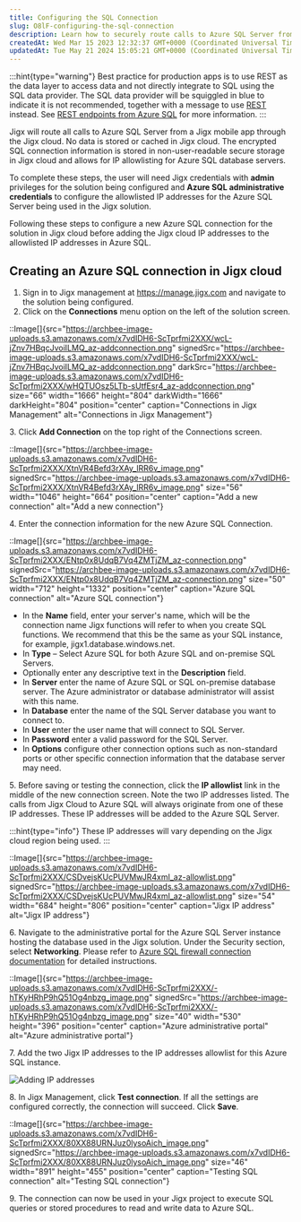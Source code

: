 ```yaml
---
title: Configuring the SQL Connection
slug: O8lF-configuring-the-sql-connection
description: Learn how to securely route calls to Azure SQL Server from a mobile app through Jigx Cloud. This document explains the step-by-step process, from creating the Azure SQL connection in Jigx Cloud to testing and saving the configuration. With Jigx's encrypte
createdAt: Wed Mar 15 2023 12:32:37 GMT+0000 (Coordinated Universal Time)
updatedAt: Tue May 21 2024 15:05:21 GMT+0000 (Coordinated Universal Time)
---
```


:::hint{type="warning"}
Best practice for production apps is to use REST as the data layer to access data and not directly integrate to SQL using the SQL data provider. The SQL data provider will be squiggled in blue to indicate it is not recommended, together with a message to use [REST](docId\:jrbaNsm-OJn3nf4_dn_Hu) instead. See [REST endpoints from Azure SQL](docId\:eOUi2cPYynsdRuK-TobDp) for more information. 
:::

Jigx will route all calls to Azure SQL Server from a Jigx mobile app through the Jigx cloud. No data is stored or cached in Jigx cloud. The encrypted SQL connection information is stored in non-user-readable secure storage in Jigx cloud and allows for IP allowlisting for Azure SQL database servers. 

To complete these steps, the user will need Jigx credentials with **admin** privileges for the solution being configured and **Azure SQL administrative credentials** to configure the allowlisted IP addresses for the Azure SQL Server being used in the Jigx solution.

Following these steps to configure a new Azure SQL connection for the solution in Jigx cloud before adding the Jigx cloud IP addresses to the allowlisted IP addresses in Azure SQL.

## Creating an Azure SQL connection in Jigx cloud

1. Sign in to Jigx management at <a href="https://manage.jigx.com" target="_blank">https\://manage.jigx.com</a> and navigate to the solution being configured.
2. Click on the **Connections** menu option on the left of the solution screen.

::Image[]{src="https://archbee-image-uploads.s3.amazonaws.com/x7vdIDH6-ScTprfmi2XXX/wcL-jZnv7HBqcJvoiILMQ_az-addconnection.png" signedSrc="https://archbee-image-uploads.s3.amazonaws.com/x7vdIDH6-ScTprfmi2XXX/wcL-jZnv7HBqcJvoiILMQ_az-addconnection.png" darkSrc="https://archbee-image-uploads.s3.amazonaws.com/x7vdIDH6-ScTprfmi2XXX/wHQTUOsz5LTb-sUtfEsr4_az-addconnection.png" size="66" width="1666" height="804" darkWidth="1666" darkHeight="804" position="center" caption="Connections in Jigx Management" alt="Connections in Jigx Management"}

3\. Click **Add Connection** on the top right of the Connections screen.

::Image[]{src="https://archbee-image-uploads.s3.amazonaws.com/x7vdIDH6-ScTprfmi2XXX/XtnVR4Befd3rXAy_lRR6v_image.png" signedSrc="https://archbee-image-uploads.s3.amazonaws.com/x7vdIDH6-ScTprfmi2XXX/XtnVR4Befd3rXAy_lRR6v_image.png" size="56" width="1046" height="664" position="center" caption="Add a new connection" alt="Add a new connection"}

4\. Enter the connection information for the new Azure SQL Connection.

::Image[]{src="https://archbee-image-uploads.s3.amazonaws.com/x7vdIDH6-ScTprfmi2XXX/ENtp0x8UdqB7Vq4ZMTjZM_az-connection.png" signedSrc="https://archbee-image-uploads.s3.amazonaws.com/x7vdIDH6-ScTprfmi2XXX/ENtp0x8UdqB7Vq4ZMTjZM_az-connection.png" size="50" width="712" height="1332" position="center" caption="Azure SQL connection" alt="Azure SQL connection"}

- In the **Name** field, enter your server's name, which will be the connection name Jigx functions will refer to when you create SQL functions. We recommend that this be the same as your SQL instance, for example, jigx1.database.windows.net.
- In **Type** – Select Azure SQL for both Azure SQL and on-premise SQL Servers.
- Optionally enter any descriptive text in the **Description** field.
- In **Server** enter the name of Azure SQL or SQL on-premise database server. The Azure administrator or database administrator will assist with this name.
- In **Database** enter the name of the SQL Server database you want to connect to. 
- In **User** enter the user name that will connect to SQL Server.
- In **Password** enter a valid password for the SQL Server.
- In **Options** configure other connection options such as non-standard ports or other specific connection information that the database server may need. 

5\. Before saving or testing the connection, click the **IP allowlist** link in the middle of the new connection screen. Note the two IP addresses listed. The calls from Jigx Cloud to Azure SQL will always originate from one of these IP addresses. These IP addresses will be added to the Azure SQL Server.

:::hint{type="info"}
These IP addresses will vary depending on the Jigx cloud region being used.
:::

::Image[]{src="https://archbee-image-uploads.s3.amazonaws.com/x7vdIDH6-ScTprfmi2XXX/CSDvejsKUcPUVMwJR4xmI_az-allowlist.png" signedSrc="https://archbee-image-uploads.s3.amazonaws.com/x7vdIDH6-ScTprfmi2XXX/CSDvejsKUcPUVMwJR4xmI_az-allowlist.png" size="54" width="684" height="806" position="center" caption="Jigx IP address" alt="Jigx IP address"}

6\. Navigate to the administrative portal for the Azure SQL Server instance hosting the database used in the Jigx solution. Under the Security section, select **Networking**. Please refer to <a href="https://learn.microsoft.com/en-us/azure/azure-sql/database/firewall-configure?view=azuresql" target="_blank">Azure SQL firewall connection documentation</a> for detailed instructions.



::Image[]{src="https://archbee-image-uploads.s3.amazonaws.com/x7vdIDH6-ScTprfmi2XXX/-hTKyHRhP9hQ51Og4nbzg_image.png" signedSrc="https://archbee-image-uploads.s3.amazonaws.com/x7vdIDH6-ScTprfmi2XXX/-hTKyHRhP9hQ51Og4nbzg_image.png" size="40" width="530" height="396" position="center" caption="Azure administrative portal" alt="Azure administrative portal"}

7\. Add the two Jigx IP addresses to the IP addresses allowlist for this Azure SQL instance.



![Adding IP addresses](https://archbee-image-uploads.s3.amazonaws.com/x7vdIDH6-ScTprfmi2XXX/wA4LuzjcE8nP0_T6FGDZ4_image.png "Adding IP addresses")

8\. In Jigx Management, click **Test connection**. If all the settings are configured correctly, the connection will succeed. Click **Save**.



::Image[]{src="https://archbee-image-uploads.s3.amazonaws.com/x7vdIDH6-ScTprfmi2XXX/80XX88URNJuz0lysoAich_image.png" signedSrc="https://archbee-image-uploads.s3.amazonaws.com/x7vdIDH6-ScTprfmi2XXX/80XX88URNJuz0lysoAich_image.png" size="46" width="891" height="455" position="center" caption="Testing SQL connection" alt="Testing SQL connection"}

9\. The connection can now be used in your Jigx project to execute SQL queries or stored procedures to read and write data to Azure SQL.
